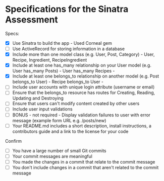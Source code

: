 # Specifications for the Sinatra Assessment

Specs:
- [x] Use Sinatra to build the app
      - Used Corneal gem
- [ ] Use ActiveRecord for storing information in a database
- [x] Include more than one model class (e.g. User, Post, Category)
      - User, Recipe, Ingredient, RecipeIngredient
- [x] Include at least one has_many relationship on your User model (e.g. User has_many Posts)
      - User has_many Recipes
      - 
- [x] Include at least one belongs_to relationship on another model (e.g. Post belongs_to User)
      - Recipe belongs_to User
      -
- [ ] Include user accounts with unique login attribute (username or email)
- [ ] Ensure that the belongs_to resource has routes for Creating, Reading, Updating and Destroying
- [ ] Ensure that users can't modify content created by other users
- [ ] Include user input validations
- [ ] BONUS - not required - Display validation failures to user with error message (example form URL e.g. /posts/new)
- [ ] Your README.md includes a short description, install instructions, a contributors guide and a link to the license for your code

Confirm
- [ ] You have a large number of small Git commits
- [ ] Your commit messages are meaningful
- [ ] You made the changes in a commit that relate to the commit message
- [ ] You don't include changes in a commit that aren't related to the commit message
